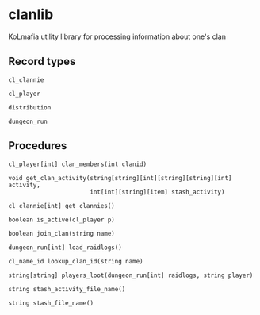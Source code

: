 # clanlib
KoLmafia utility library for processing information about one's clan

## Record types

    cl_clannie
    
    cl_player
    
    distribution
    
    dungeon_run
    
## Procedures
    
    cl_player[int] clan_members(int clanid)
    
    void get_clan_activity(string[string][int][string][string][int] activity,
                           int[int][string][item] stash_activity)

    cl_clannie[int] get_clannies()
    
    boolean is_active(cl_player p)
    
    boolean join_clan(string name)
    
    dungeon_run[int] load_raidlogs() 
    
    cl_name_id lookup_clan_id(string name)
    
    string[string] players_loot(dungeon_run[int] raidlogs, string player)
    
    string stash_activity_file_name()
    
    string stash_file_name()
